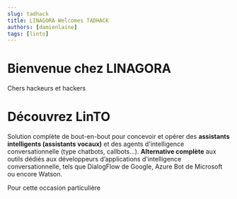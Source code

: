 ```yaml
---
slug: tadhack
title: LINAGORA Welcomes TADHACK
authors: [damienlaine]
tags: [linto]
---
```


# Bienvenue chez LINAGORA

Chers hackeurs et hackers

# Découvrez LinTO

Solution complète de bout-en-bout pour concevoir et opérer des **assistants intelligents (assistants vocaux)** et des agents d'intelligence conversationnelle (type chatbots, callbots...). **Alternative complète** aux outils dédiés aux développeurs d’applications d'intelligence conversationnelle, tels que DialogFlow de Google, Azure Bot de Microsoft ou encore Watson.

Pour cette occasion particulière